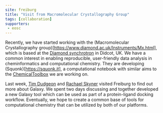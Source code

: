 ```yaml
---
site: freiburg
title: "Visit from Macromolecular Crystallography Group"
tags: [collaboration]
supporters:
 - eosc
---
```


Recently, we have started working with the (Macromolecular Crystallography group)[https://www.diamond.ac.uk/Instruments/Mx.html], which is based at the [Diamond synchrotron](https://www.diamond.ac.uk) in Didcot, UK. We have a common interest in enabling reproducible, user-friendly data analysis in cheminformatics and computational chemistry. They are developing (Squonk)[https://squonk.it], a computational notebook with similar aims to the [ChemicalToolbox](http://cheminformatics.usegalaxy.eu) we are working on.

Last week, [Tim Dudgeon](https://www.informaticsmatters.com) and [Rachael Skyner](https://www.diamond.ac.uk/Instruments/Mx/Fragment-Screening/XChem-team/Skyner.html) visited Freiburg to find out more about Galaxy. We spent two days discussing and together developed a new Galaxy tool which can be used as part of a protein-ligand docking workflow. Eventually, we hope to create a common base of tools for computational chemistry that can be utilized by both of our platforms.
